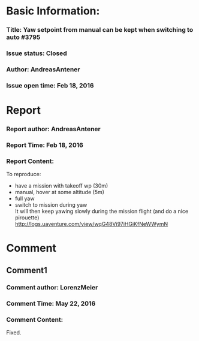 # Basic Information:
### Title:  Yaw setpoint from manual can be kept when switching to auto #3795 
### Issue status: Closed
### Author: AndreasAntener
### Issue open time: Feb 18, 2016
# Report
### Report author: AndreasAntener
### Report Time: Feb 18, 2016
### Report Content:   
To reproduce:  
- have a mission with takeoff wp (30m)  
- manual, hover at some altitude (5m)  
- full yaw  
- switch to mission during yaw  
It will then keep yawing slowly during the mission flight (and do a nice pirouette)    
http://logs.uaventure.com/view/wqG48Vi97iHGiKfNeWWymN  

# Comment
## Comment1
### Comment author: LorenzMeier
### Comment Time: May 22, 2016
### Comment Content:   
Fixed.  
